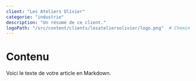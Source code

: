 ```yaml
---
client: "Les Ateliers Olivier"
categorie: "industrie"
description: "Un résumé de ce client."
logoPath: "/src/content/clients/lesateliersolivier/logo.png"  # Chemin du logo
---
```


# Contenu 

Voici le texte de votre article en Markdown.
